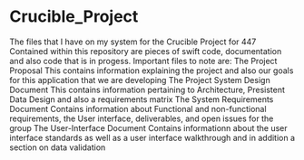 # Crucible_Project
The files that I have on my system for the Crucible Project for 447 
Contained within this repository are pieces of swift code, documentation and also code that is in progess. 
Important files to note are:
  The Project Proposal
    This contains information explaining the project and also our goals for this application that we are developing
  The Project System Design Document
    This contains information pertaining to Architecture, Presistent Data Design and also a requirements matrix
  The System Requirements Document
    Contains information about Functional and non-functional requirements, the User interface, deliverables, and open issues for the group
  The User-Interface Document 
    Contains informationn about the user interface standards as well as a user interface walkthrough and in addition a section on data validation
